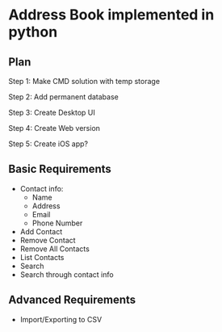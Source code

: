 # Address Book implemented in python
## Plan

Step 1: Make CMD solution with temp storage

Step 2: Add permanent database

Step 3: Create Desktop UI

Step 4: Create Web version

Step 5: Create iOS app?

## Basic Requirements

- Contact info:
    - Name
    - Address
    - Email
    - Phone Number
- Add Contact
- Remove Contact
- Remove All Contacts
- List Contacts
- Search
- Search through contact info

## Advanced Requirements

- Import/Exporting to CSV
